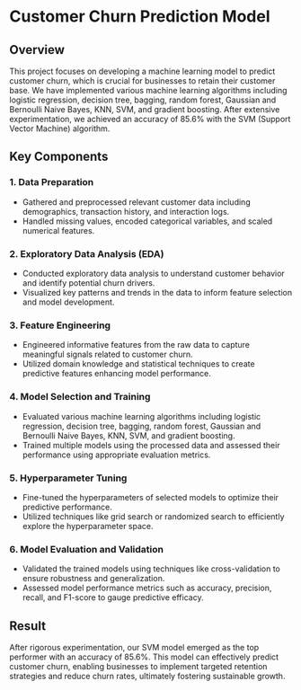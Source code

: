 # Customer Churn Prediction Model

## Overview
This project focuses on developing a machine learning model to predict customer churn, which is crucial for businesses to retain their customer base. We have implemented various machine learning algorithms including logistic regression, decision tree, bagging, random forest, Gaussian and Bernoulli Naive Bayes, KNN, SVM, and gradient boosting. After extensive experimentation, we achieved an accuracy of 85.6% with the SVM (Support Vector Machine) algorithm.

## Key Components

### 1. Data Preparation
- Gathered and preprocessed relevant customer data including demographics, transaction history, and interaction logs.
- Handled missing values, encoded categorical variables, and scaled numerical features.

### 2. Exploratory Data Analysis (EDA)
- Conducted exploratory data analysis to understand customer behavior and identify potential churn drivers.
- Visualized key patterns and trends in the data to inform feature selection and model development.

### 3. Feature Engineering
- Engineered informative features from the raw data to capture meaningful signals related to customer churn.
- Utilized domain knowledge and statistical techniques to create predictive features enhancing model performance.

### 4. Model Selection and Training
- Evaluated various machine learning algorithms including logistic regression, decision tree, bagging, random forest, Gaussian and Bernoulli Naive Bayes, KNN, SVM, and gradient boosting.
- Trained multiple models using the processed data and assessed their performance using appropriate evaluation metrics.

### 5. Hyperparameter Tuning
- Fine-tuned the hyperparameters of selected models to optimize their predictive performance.
- Utilized techniques like grid search or randomized search to efficiently explore the hyperparameter space.

### 6. Model Evaluation and Validation
- Validated the trained models using techniques like cross-validation to ensure robustness and generalization.
- Assessed model performance metrics such as accuracy, precision, recall, and F1-score to gauge predictive efficacy.

## Result
After rigorous experimentation, our SVM model emerged as the top performer with an accuracy of 85.6%. This model can effectively predict customer churn, enabling businesses to implement targeted retention strategies and reduce churn rates, ultimately fostering sustainable growth.

